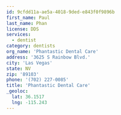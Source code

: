 ```yaml
---
id: 9cfdd11a-ae5a-4018-9ded-e843f0f9896b
first_name: Paul
last_name: Phan
license: DDS
services:
  - dentist
category: dentists
org_name: 'Phantastic Dental Care'
address: '3625 S Rainbow Blvd.'
city: 'Las Vegas'
state: NV
zip: '89103'
phone: '(702) 227-0085'
title: 'Phantastic Dental Care'
_geoloc:
  lat: 36.1517
  lng: -115.243
---
```

